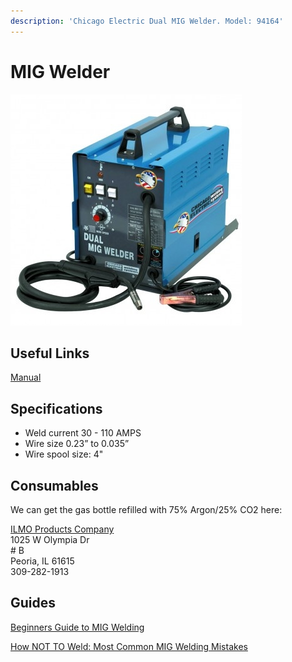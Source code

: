 ```yaml
---
description: 'Chicago Electric Dual MIG Welder. Model: 94164'
---
```


# MIG Welder

![](../.gitbook/assets/image%20%2841%29.png)

## Useful Links

[Manual](https://drive.google.com/open?id=1sEncS-QVZqNk-edpvJrYu_3Ug3rL3Ajw)

## Specifications

* Weld current 30 - 110 AMPS
* Wire size 0.23” to 0.035”
* Wire spool size: 4"

## Consumables

We can get the gas bottle refilled with 75% Argon/25% CO2 here:  
  
[ILMO Products Company ](https://goo.gl/maps/YxWouCqeBWZy4DWVA)  
1025 W Olympia Dr  
\# B  
 Peoria, IL 61615  
309-282-1913

## Guides

[Beginners Guide to MIG Welding](https://www.youtube.com/watch?v=QlmOb1tIJ4Y)

[How NOT TO Weld: Most Common MIG Welding Mistakes](https://www.youtube.com/watch?v=Xod-ByrxHg4&t=329s)

